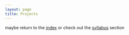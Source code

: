 ```yaml
---
layout: page
title: Projects
---
```


maybe return to the [index](index.md) or check out the [syllabus](syllabus.md) section
